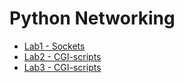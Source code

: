 # Python Networking

- [Lab1 - Sockets](Lab1-Sockets)
- [Lab2 - CGI-scripts](Lab2-CGI)
- [Lab3 - CGI-scripts](Lab3-FlaskPortfolio)
